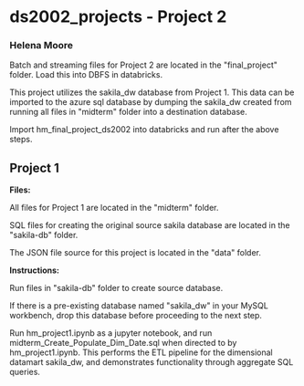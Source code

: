 # ds2002_projects - Project 2
### Helena Moore 

Batch and streaming files for Project 2 are located in the "final_project" folder. Load this into DBFS in databricks.

This project utilizes the sakila_dw database from Project 1. This data can be imported to the azure sql database by dumping the sakila_dw created from running all files in "midterm" folder into a destination database.

Import hm_final_project_ds2002 into databricks and run after the above steps.

## Project 1

**Files:**

All files for Project 1 are located in the "midterm" folder. 

SQL files for creating the original source sakila database are located in the "sakila-db" folder.

The JSON file source for this project is located in the "data" folder.


**Instructions:**

Run files in "sakila-db" folder to create source database. 

If there is a pre-existing database named "sakila_dw" in your MySQL workbench, drop this database before proceeding to the next step.

Run hm_project1.ipynb as a jupyter notebook, and run midterm_Create_Populate_Dim_Date.sql when directed to by hm_project1.ipynb. This performs the ETL pipeline for the dimensional datamart sakila_dw, and demonstrates functionality through aggregate SQL queries.

